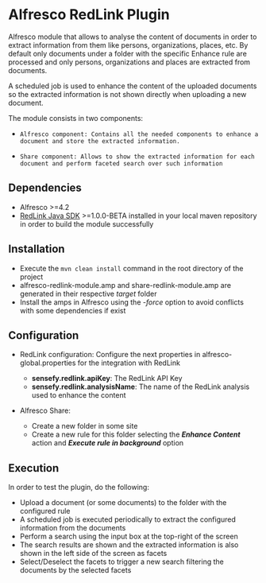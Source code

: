 # Alfresco RedLink Plugin

Alfresco module that allows to analyse the content of documents in order to extract information from them like persons, organizations, places, etc. 
By default only documents under a folder with the specific Enhance rule are processed and only persons, organizations and places are extracted from documents.

A scheduled job is used to enhance the content of the uploaded documents so the extracted information is not shown directly when uploading a new document.

The module consists in two components:

*     Alfresco component: Contains all the needed components to enhance a document and store the extracted information.
*     Share component: Allows to show the extracted information for each document and perform faceted search over such information

## Dependencies
* Alfresco >=4.2
* [RedLink Java SDK](http://dev.redlink.io/sdk#java-installation) >=1.0.0-BETA installed in your local maven repository in order to build the module successfully

## Installation
* Execute the `mvn clean install` command in the root directory of the project
* alfresco-redlink-module.amp and share-redlink-module.amp are generated in their respective *target* folder
* Install the amps in Alfresco using the *-force* option to avoid conflicts with some dependencies if exist

## Configuration

* RedLink configuration: Configure the next properties in alfresco-global.properties for the integration with RedLink
     * **sensefy.redlink.apiKey**: The RedLink API Key
     * **sensefy.redlink.analysisName**: The name of the RedLink analysis used to enhance the content

* Alfresco Share:
     * Create a new folder in some site
     * Create a new rule for this folder selecting the ***Enhance Content*** action and ***Execute rule in background*** option


## Execution
In order to test the plugin, do the following:

* Upload a document (or some documents) to the folder with the configured rule
* A scheduled job is executed periodically to extract the configured information from the documents
* Perform a search using the input box at the top-right of the screen
* The search results are shown and the extracted information is also shown in the left side of the screen as facets
* Select/Deselect the facets to trigger a new search filtering the documents by the selected facets
